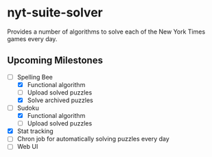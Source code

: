 # nyt-suite-solver
Provides a number of algorithms to solve each of the New York Times games every day.

## Upcoming Milestones
- [ ] Spelling Bee
  - [X] Functional algorithm
  - [ ] Upload solved puzzles
  - [X] Solve archived puzzles
- [ ] Sudoku
  - [X] Functional algorithm
  - [ ] Upload solved puzzles
- [X] Stat tracking
- [ ] Chron job for automatically solving puzzles every day
- [ ] Web UI
